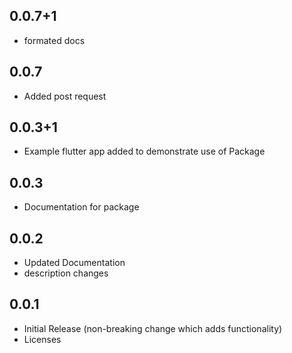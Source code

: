 ## 0.0.7+1

- formated docs

## 0.0.7

- Added post request

## 0.0.3+1

- Example flutter app added to demonstrate use of Package

## 0.0.3

- Documentation for package


## 0.0.2

- Updated Documentation
- description changes

## 0.0.1

- Initial Release (non-breaking change which adds functionality)
- Licenses